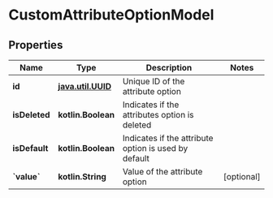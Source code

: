 
# CustomAttributeOptionModel

## Properties
| Name | Type | Description | Notes |
| ------------ | ------------- | ------------- | ------------- |
| **id** | [**java.util.UUID**](java.util.UUID.md) | Unique ID of the attribute option |  |
| **isDeleted** | **kotlin.Boolean** | Indicates if the attributes option is deleted |  |
| **isDefault** | **kotlin.Boolean** | Indicates if the attribute option is used by default |  |
| **&#x60;value&#x60;** | **kotlin.String** | Value of the attribute option |  [optional] |



